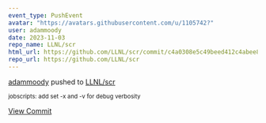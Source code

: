```yaml
---
event_type: PushEvent
avatar: "https://avatars.githubusercontent.com/u/1105742?"
user: adammoody
date: 2023-11-03
repo_name: LLNL/scr
html_url: https://github.com/LLNL/scr/commit/c4a0308e5c49beed412c4abee8517ca90ccc1824
repo_url: https://github.com/LLNL/scr
---
```


<a href='https://github.com/adammoody' target='_blank'>adammoody</a> pushed to <a href='https://github.com/LLNL/scr' target='_blank'>LLNL/scr</a>

<small>jobscripts: add set -x and -v for debug verbosity</small>

<a href='https://github.com/LLNL/scr/commit/c4a0308e5c49beed412c4abee8517ca90ccc1824' target='_blank'>View Commit</a>